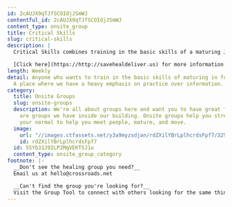 ```yaml
---
id: 2cAUJX9qTJfSCOIdjJSmWJ
contentful_id: 2cAUJX9qTJfSCOIdjJSmWJ
content_type: onsite_group
title: Critical Skills
slug: critical-skills
description: |
  Critical Skills combines training in the basic skills of a maturing Jesus follower with tactical awareness of the enemy and practical experience in the ways God provides healing, deliverance and freedom—placing a heavy emphasis on practice over information.

  [Click here](https://http://savehealdeliver.us) for more information.
length: Weekly
detail: Anyone who wants to train in the basic skills of maturing in following Jesus.
  A place where we have a heavy emphasis on practice over information.
category:
  title: Onsite Groups
  slug: onsite-groups
  description: We're all about groups here and want you to have great friends. Below
    are groups we have inside our building. Onsite groups help you stretch beyond
    your normal to help you meet people, mature, and move.
  image:
    url: "//images.ctfassets.net/y3a9myzsdjan/rdZXilYBrLplhcrdsFpf7/329eaeb6b476852a1f7ae33cd2b10679/onsite-groups.jpg"
    id: rdZXilYBrLplhcrdsFpf7
  id: 5SYb31J9ILP2MqVEKTSJ1u
  content_type: onsite_group_category
footnote: |-
  __Don't see the healing group you need?__
  Email us at hello@crossroads.net

  __Can't find the group you're looking for?__
  Visit the Group Tool to connect with others looking for the same thing.
---
```


